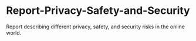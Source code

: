 # Report-Privacy-Safety-and-Security
Report describing different privacy, safety, and security risks in the online world.
